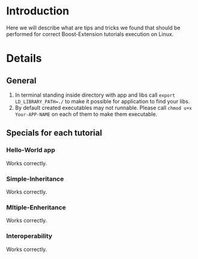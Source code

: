 # Introduction #

Here we will describe what are tips and tricks we found that should be performed for correct Boost-Extension tutorials execution on Linux.

# Details #

## General ##

  1. In terminal standing inside directory with app and libs call `export LD_LIBRARY_PATH=./` to make it possible for application to find your libs.
  1. By default created executables may not runnable. Please call `chmod u+x Your-APP-NAME` on each of them to make them executable.

## Specials for each tutorial ##

### Hello-World app ###
Works correctly.
### Simple-Inheritance ###
Works correctly.
### Mltiple-Enheritance ###
Works correctly.
### Interoperability ###
Works correctly.